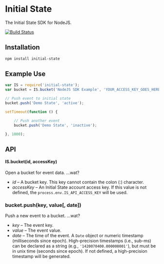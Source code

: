 # Initial State
The Initial State SDK for NodeJS.

[![Build Status](https://travis-ci.org/InitialState/node-initial-state.svg)](https://travis-ci.org/InitialState/node-initial-state)

## Installation

```sh
npm install initial-state
```

## Example Use

```javascript
var IS = require('initial-state');
var bucket = IS.bucket('NodeJS SDK Example', 'YOUR_ACCESS_KEY_GOES_HERE');

// Push event to initial state
bucket.push('Demo State', 'active');

setTimeout(function () {

	// Push another event
	bucket.push('Demo State', 'inactive');

}, 1000);
```

## API

#### IS.bucket(id, accessKey)

Open a bucket for event data. ...wat?

* *id* – A bucket key. This key cannot contain the colon (:) character.
* *accessKey* – An Initial State account access key. If this value is not defined, the `process.env.IS_API_ACCESS_KEY` will be used.

### bucket.push(key, value[, date])

Push a new event to a bucket. ...wat?

* *key* – The event key.
* *value* – The event value.
* *date* – The time of the event. A `Date` object or numeric timestamp (milliseconds since epoch). High-precision timestamps (i.e., sub-ms) can be declared as a string (e.g., `'1420070400.000000001'`), but must be in unix time (seconds since epoch). If not defined, a high-precision timestamp will be generated.
